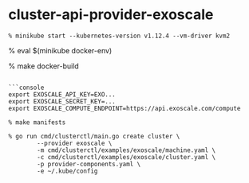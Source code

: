 # cluster-api-provider-exoscale



```console
% minikube start --kubernetes-version v1.12.4 --vm-driver kvm2
```

% eval $(minikube docker-env)

% make docker-build
```

```console
export EXOSCALE_API_KEY=EXO...
export EXOSCALE_SECRET_KEY=...
export EXOSCALE_COMPUTE_ENDPOINT=https://api.exoscale.com/compute
```

```console
% make manifests
```

```console
% go run cmd/clusterctl/main.go create cluster \
        --provider exoscale \
        -m cmd/clusterctl/examples/exoscale/machine.yaml \
        -c cmd/clusterctl/examples/exoscale/cluster.yaml \
        -p provider-components.yaml \
        -e ~/.kube/config
```
